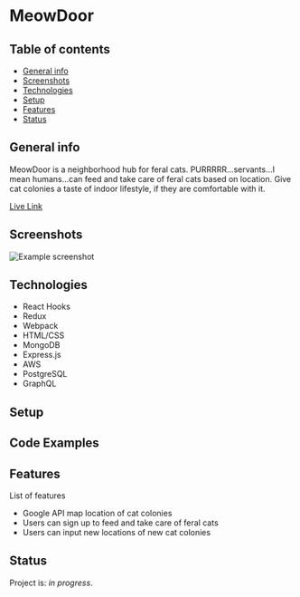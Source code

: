 # MeowDoor

## Table of contents
* [General info](#general-info)
* [Screenshots](#screenshots)
* [Technologies](#technologies)
* [Setup](#setup)
* [Features](#features)
* [Status](#status)

## General info
MeowDoor is a neighborhood hub for feral cats. PURRRRR...servants...I mean humans...can feed and take care of feral cats based on location. Give cat colonies a taste of indoor lifestyle, if they are comfortable with it.

[Live Link]()

## Screenshots
![Example screenshot]()

## Technologies
* React Hooks
* Redux
* Webpack
* HTML/CSS
* MongoDB
* Express.js
* AWS
* PostgreSQL
* GraphQL

## Setup

## Code Examples

## Features
List of features
* Google API map location of cat colonies
* Users can sign up to feed and take care of feral cats
* Users can input new locations of new cat colonies

## Status
Project is: _in progress_. 

